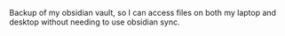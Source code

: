 Backup of my obsidian vault, so I can access files on both my laptop and desktop without needing to use obsidian sync.
